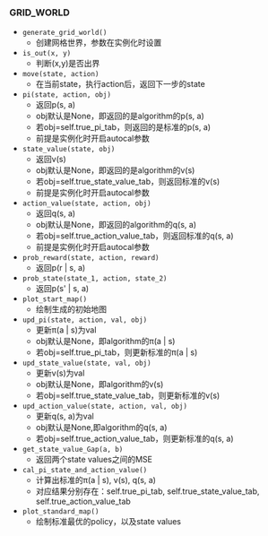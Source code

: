 ### GRID_WORLD

- `generate_grid_world()`
  - 创建网格世界，参数在实例化时设置
- `is_out(x, y)`
  - 判断(x,y)是否出界
- `move(state, action)`
  - 在当前state，执行action后，返回下一步的state
- `pi(state, action, obj)`
  - 返回p(s, a)
  - obj默认是None，即返回的是algorithm的p(s, a)
  - 若obj=self.true_pi_tab，则返回的是标准的p(s, a)
  - 前提是实例化时开启autocal参数
- `state_value(state, obj)`
  - 返回v(s)
  - obj默认是None，即返回的是algorithm的v(s)
  - 若obj=self.true_state_value_tab，则返回标准的v(s)
  - 前提是实例化时开启autocal参数
- `action_value(state, action, obj)`
  - 返回q(s, a)
  - obj默认是None，即返回的algorithm的q(s, a)
  - 若obj=self.true_action_value_tab，则返回标准的q(s, a)
  - 前提是实例化时开启autocal参数
- `prob_reward(state, action, reward)`
  - 返回p(r | s, a)
- `prob_state(state_1, action, state_2)`
  - 返回p(s' | s, a)
- `plot_start_map()`
  - 绘制生成的初始地图
- `upd_pi(state, action, val, obj)`
  - 更新π(a | s)为val
  - obj默认是None，即algorithm的π(a | s)
  - 若obj=self.true_pi_tab，则更新标准的π(a | s)
- `upd_state_value(state, val, obj)`
  - 更新v(s)为val
  - obj默认是None，即algorithm的v(s)
  - 若obj=self.true_state_value_tab，则更新标准的v(s)
- `upd_action_value(state, action, val, obj)`
  - 更新q(s, a)为val
  - obj默认是None,即algorithm的q(s, a)
  - 若obj=self.true_action_value_tab，则更新标准的q(s, a)
- `get_state_value_Gap(a, b)`
  - 返回两个state values之间的MSE
- `cal_pi_state_and_action_value()`
  - 计算出标准的π(a | s), v(s), q(s, a)
  - 对应结果分别存在：self.true_pi_tab, self.true_state_value_tab, self.true_action_value_tab
- `plot_standard_map()`
  - 绘制标准最优的policy，以及state values